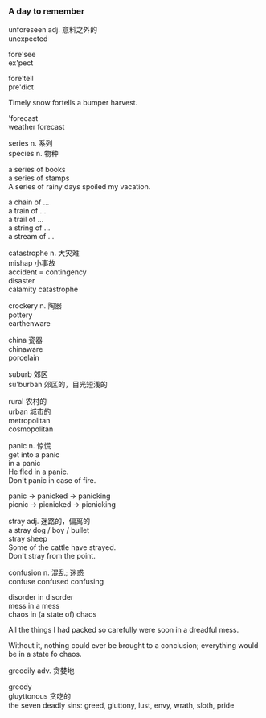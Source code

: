 ### A day to remember  
unforeseen adj. 意料之外的  
unexpected  
  
fore'see  
ex'pect  
  
fore'tell  
pre'dict  
  
Timely snow fortells a bumper harvest.  
  
'forecast  
weather forecast  
  
series n. 系列  
species n. 物种  
  
a series of books  
a series of stamps  
A series of rainy days spoiled my vacation.  
  
a chain of ...  
a train of ...  
a trail of ...  
a string of ...  
a stream of ...  
  
catastrophe n. 大灾难  
mishap 小事故  
accident = contingency  
disaster  
calamity  catastrophe  
  
crockery n. 陶器  
pottery  
earthenware  
  
china 瓷器  
chinaware  
porcelain  
  
suburb 郊区  
su'burban 郊区的，目光短浅的  
  
rural 农村的  
urban 城市的  
metropolitan  
cosmopolitan  
  
panic n. 惊慌  
get into a panic  
in a panic  
He fled in a panic.  
Don't panic in case of fire.  
  
panic -> panicked -> panicking  
picnic -> picnicked -> picnicking

stray adj. 迷路的，偏离的  
a stray dog / boy / bullet  
stray sheep  
Some of the cattle have strayed.  
Don't stray from the point.  
  
confusion n. 混乱; 迷惑  
confuse confused confusing  
  
disorder  in disorder  
mess      in a mess  
chaos     in (a state of) chaos  
  
All the things I had packed so carefully were soon in a dreadful mess.  
  
Without it, nothing could ever be brought to a conclusion; everything would be in a state fo chaos.  
  
greedily adv. 贪婪地  
  
greedy  
gluyttonous 贪吃的  
the seven deadly sins: greed, gluttony, lust, envy, wrath, sloth, pride  